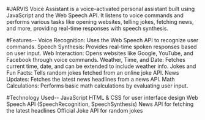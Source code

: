 #JARVIS Voice Assistant is a voice-activated personal assistant built using JavaScript and the Web Speech API. It listens to voice commands and performs various tasks like opening websites, telling jokes, fetching news, and more, providing real-time responses with speech synthesis.

#Features--
Voice Recognition: Uses the Web Speech API to recognize user commands.
Speech Synthesis: Provides real-time spoken responses based on user input.
Web Interaction: Opens websites like Google, YouTube, and Facebook through voice commands.
Weather, Time, and Date: Fetches current time, date, and can be extended to include weather info.
Jokes and Fun Facts: Tells random jokes fetched from an online joke API.
News Updates: Fetches the latest news headlines from a news API.
Math Calculations: Performs basic math calculations by evaluating user input.

#Technology Used--
JavaScript
HTML & CSS for user interface design
Web Speech API (SpeechRecognition, SpeechSynthesis)
News API for fetching the latest headlines
Official Joke API for random jokes
